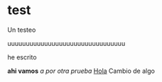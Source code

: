 test
====

Un testeo

uuuuuuuuuuuuuuuuuuuuuuuuuuuuuuuu

he escrito

__ahi vamos__ _a por otra prueba_
[Hola](www.google.es)
Cambio de algo
